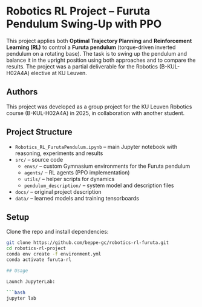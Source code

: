 # Robotics RL Project – Furuta Pendulum Swing-Up with PPO

This project applies both **Optimal Trajectory Planning** and **Reinforcement Learning (RL)** to control a **Furuta pendulum** (torque-driven inverted pendulum on a rotating base). The task is to swing up the pendulum and balance it in the upright position using both approaches and to compare the results. The project was a partial deliverable for the Robotics (B-KUL-H02A4A) elective at KU Leuven.

## Authors
This project was developed as a group project for the KU Leuven Robotics course (B-KUL-H02A4A) in 2025, in collaboration with another student.

## Project Structure
- `Robotics_RL_FurutaPendulum.ipynb` – main Jupyter notebook with reasoning, experiments and results  
- `src/` – source code
  - `envs/` – custom Gymnasium environments for the Furuta pendulum  
  - `agents/` – RL agents (PPO implementation)  
  - `utils/` – helper scripts for dynamics 
  - `pendulum_description/` – system model and description files  
- `docs/` – original project description  
- `data/` – learned models and training tensorboards  

## Setup
Clone the repo and install dependencies:

```bash
git clone https://github.com/beppe-gc/robotics-rl-furuta.git
cd robotics-rl-project
conda env create -f environment.yml
conda activate furuta-rl

## Usage

Launch JupyterLab:

```bash
jupyter lab


